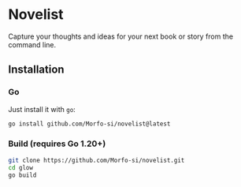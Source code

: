 # Novelist

Capture your thoughts and ideas for your next book or story from the command line.

## Installation

### Go

Just install it with `go`:

```bash
go install github.com/Morfo-si/novelist@latest
```

### Build (requires Go 1.20+)

```bash
git clone https://github.com/Morfo-si/novelist.git
cd glow
go build
```
